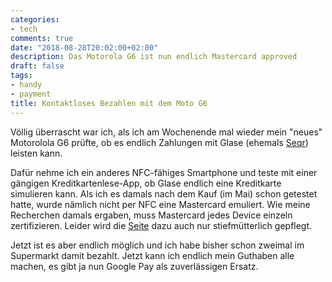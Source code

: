 ```yaml
---
categories:
- tech
comments: true
date: "2018-08-28T20:02:00+02:00"
description: Das Motorola G6 ist nun endlich Mastercard approved
draft: false
tags:
- handy
- payment
title: Kontaktloses Bezahlen mit dem Moto G6
---
```


Völlig überrascht war ich, als ich am Wochenende mal wieder mein "neues" Motorolola G6 prüfte, ob es endlich Zahlungen mit Glase (ehemals [Seqr](https://www.seqr.com/de/)) leisten kann.

Dafür nehme ich ein anderes NFC-fähiges Smartphone und teste mit einer gängigen Kreditkartenlese-App, ob Glase endlich eine Kreditkarte simulieren kann. Als ich es damals nach dem Kauf (im Mai) schon getestet hatte, wurde nämlich nicht per NFC eine Mastercard emuliert. Wie meine Recherchen damals ergaben, muss Mastercard jedes Device einzeln zertifizieren. Leider wird die [Seite](https://mobilepartner.mastercard.com/approvals.html) dazu auch nur stiefmütterlich gepflegt.

Jetzt ist es aber endlich möglich und ich habe bisher schon zweimal im Supermarkt damit bezahlt. Jetzt kann ich endlich mein Guthaben alle machen, es gibt ja nun Google Pay als zuverlässigen Ersatz.

